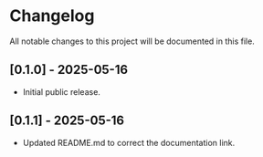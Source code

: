 # Changelog

All notable changes to this project will be documented in this file.

## [0.1.0] - 2025-05-16
- Initial public release.

## [0.1.1] - 2025-05-16
- Updated README.md to correct the documentation link.